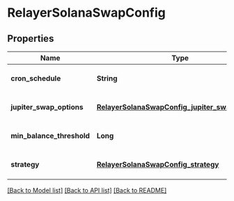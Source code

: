 # RelayerSolanaSwapConfig
## Properties

| Name | Type | Description | Notes |
|------------ | ------------- | ------------- | -------------|
| **cron\_schedule** | **String** |  | [optional] [default to null] |
| **jupiter\_swap\_options** | [**RelayerSolanaSwapConfig_jupiter_swap_options**](RelayerSolanaSwapConfig_jupiter_swap_options.md) |  | [optional] [default to null] |
| **min\_balance\_threshold** | **Long** |  | [optional] [default to null] |
| **strategy** | [**RelayerSolanaSwapConfig_strategy**](RelayerSolanaSwapConfig_strategy.md) |  | [optional] [default to null] |

[[Back to Model list]](../README.md#documentation-for-models) [[Back to API list]](../README.md#documentation-for-api-endpoints) [[Back to README]](../README.md)

